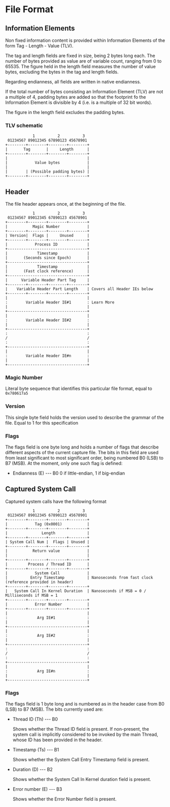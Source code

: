 # File Format

## Information Elements

Non fixed information content is provided within Information Elements of the form Tag - Length - Value (TLV). 

The tag and length fields are fixed in size, being 2 bytes long each. The number of bytes provided as value are of variable 
count, ranging from 0 to 65535. The figure held in the length field measures the number of value bytes, excluding the bytes in the
tag and length fields. 

Regarding endianness, all fields are written in native endianness.

If the total number of bytes consisting an Information Element (TLV) are not a multiple of 4, padding bytes are added so that the
footprint fo the Information Element is divisible by 4 (i.e. is a multiple of 32 bit words).

The figure in the length field excludes the padding bytes.

### TLV schematic

```
            1          2          3 
 01234567 89012345 67890123 45678901
+--------+--------+--------+--------+
|       Tag       |     Length      |
+--------+--------+--------+--------+
|                                   |
|            Value bytes            |
|                                   |
|        | (Possible padding bytes) |
+--------+--------+--------+--------+
```

## Header

The file header appears once, at the beginning of the file.

```
            1          2          3 
 01234567 89012345 67890123 45678901
+--------+--------+--------+--------+
|           Magic Number            |
+--------+--------+--------+--------+
| Version|  Flags |     Unused      |
+--------+--------+--------+--------+
|            Process ID             |
+-----------------------------------+
|             Timestamp             |
|       (Seconds since Epoch)       |
+-----------------------------------+
|             Timestamp             |
|       (Fast clock reference)      |
+-----------------------------------+                                
|      Variable Header Part Tag     |
+--------+--------+--------+--------+
|    Variable Header Part Length    | Covers all Header IEs below
+--------+--------+--------+--------+
|                                   |
:        Variable Header IE#1       : Learn More 
|                                   |
+-----------------------------------+
|                                   |
:        Variable Header IE#2       :
|                                   |
+-----------------------------------+
:                                   :
/                                   /
:                                   :
+-----------------------------------+
|                                   |
:        Variable Header IE#n       :
|                                   |
+-----------------------------------+
```

### Magic Number

Literal byte sequence that identifies this particular file format, equal to `0x780617a5`

### Version

This single byte field holds the version used to describe the grammar of the file. Equal to 1 for this specification

### Flags

The flags field is one byte long and holds a number of flags that describe different aspects of the current capture file.
The bits in this field are used from least significant to most significant order, being numbered B0 (LSB) to B7 (MSB).
At the moment, only one such flag is defined:

* Endianness (E) --- B0
  0 if little-endian, 1 if big-endian

## Captured System Call

Captured system calls have the following format

```
            1          2          3 
 01234567 89012345 67890123 45678901
+--------+--------+--------+--------+
|            Tag (0x0001)           |
+--------+--------+--------+--------+
|               Length              |
+--------+--------+--------+--------+
| System Call Num |  Flags | Unused |
+--------+--------+--------+--------+
|           Return value            |
|                                   |
+--------+--------+--------+--------+
|         Process / Thread ID       |
+--------+--------+--------+--------+
|            System Call            |
|          Entry Timestamp          | Nanoseconds from fast clock (reference provided in header)
+--------+--------+--------+--------+
|   System Call In Kernel Duration  | Nanoseconds if MSB = 0 / Milliseconds if MSB = 1
+--------+--------+--------+--------+
|            Error Number           |
+--------+--------+--------+--------+
|                                   |
:             Arg IE#1              :
|                                   |
+-----------------------------------+
|                                   |
:             Arg IE#2              :
|                                   |
+-----------------------------------+
:                                   :
/                                   /
:                                   :
+-----------------------------------+
|                                   |
:             Arg IE#n              :
|                                   |
+-----------------------------------+
```

### Flags

The flags field is 1 byte long and is numbered as in the header case from B0 (LSB) to B7 (MSB). The bits currently used are:

 * Thread ID (Th) --- B0

   Shows whether the Thread ID field is present. If non-present, the system call is implicitly considered to be invoked by the main Thread, whose ID has been provided in the header.
 
 * Timestamp (Ts) --- B1

   Shows whether the System Call Entry Timestamp field is present.

 * Duration (D) --- B2

   Shows whether the System Call In Kernel duration field is present.

 * Error number (E) --- B3

   Shows whether the Error Number field is present.
